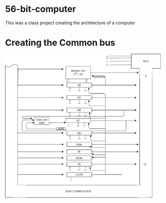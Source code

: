 # 56-bit-computer
This was a  class project creating the architecture of a computer 


# Creating the Common bus
![](images/common.png)



